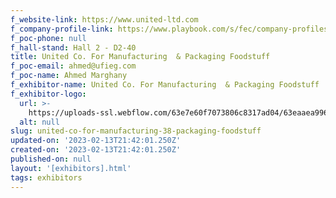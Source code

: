 ```yaml
---
f_website-link: https://www.united-ltd.com
f_company-profile-link: https://www.playbook.com/s/fec/company-profiles
f_poc-phone: null
f_hall-stand: Hall 2 - D2-40
title: United Co. For Manufacturing  & Packaging Foodstuff
f_poc-email: ahmed@ufieg.com
f_poc-name: Ahmed Marghany
f_exhibitor-name: United Co. For Manufacturing  & Packaging Foodstuff
f_exhibitor-logo:
  url: >-
    https://uploads-ssl.webflow.com/63e7e60f7073806c8317ad04/63eaaea9962529adbb5fe1b0_NDdkZg.png
  alt: null
slug: united-co-for-manufacturing-38-packaging-foodstuff
updated-on: '2023-02-13T21:42:01.250Z'
created-on: '2023-02-13T21:42:01.250Z'
published-on: null
layout: '[exhibitors].html'
tags: exhibitors
---
```



